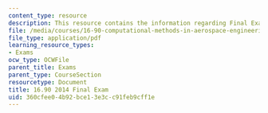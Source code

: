```yaml
---
content_type: resource
description: This resource contains the information regarding Final Exam.
file: /media/courses/16-90-computational-methods-in-aerospace-engineering-spring-2014/360cfee04b92bce13e3cc91feb9cff1e_MIT16_90S14_final.pdf
file_type: application/pdf
learning_resource_types:
- Exams
ocw_type: OCWFile
parent_title: Exams
parent_type: CourseSection
resourcetype: Document
title: 16.90 2014 Final Exam
uid: 360cfee0-4b92-bce1-3e3c-c91feb9cff1e
---
```

